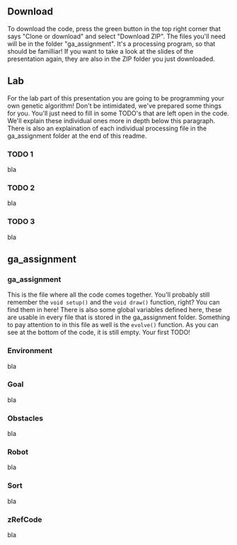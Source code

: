 ## Download
To download the code, press the green button in the top right corner that says "Clone or download" and select "Download ZIP". The files you'll need will be in the folder "ga_assignment". It's a processing program, so that should be familliar! If you want to take a look at the slides of the presentation again, they are also in the ZIP folder you just downloaded.

## Lab
For the lab part of this presentation you are going to be programming your own genetic algorithm! Don't be intimidated, we've prepared some things for you. You'll just need to fill in some TODO's that are left open in the code. We'll explain these individual ones more in depth below this paragraph. There is also an explaination of each individual processing file in the ga_assignment folder at the end of this readme.

### TODO 1
bla

### TODO 2
bla

### TODO 3
bla

## ga_assignment

### ga_assignment
This is the file where all the code comes together. You'll probably still remember the `void setup()` and the `void draw()` function, right? You can find them in here! There is also some global variables defined here, these are usable in every file that is stored in the ga_assignment folder. Something to pay attention to in this file as well is the `evolve()` function. As you can see at the bottom of the code, it is still empty. Your first TODO!

### Environment
bla

### Goal
bla

### Obstacles
bla

### Robot
bla

### Sort
bla

### zRefCode
bla
